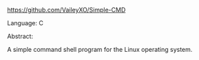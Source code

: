 https://github.com/VaileyXO/Simple-CMD

Language: C

Abstract:

A simple command shell program for the Linux operating system.
